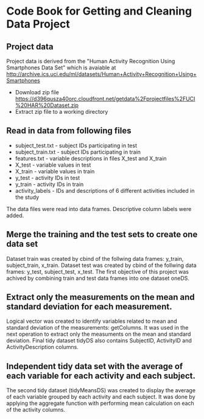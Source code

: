 # Code Book for Getting and Cleaning Data Project

## Project data
Project data is derived from the "Human Activity Recognition Using Smartphones Data Set" 
which is avaiable at http://archive.ics.uci.edu/ml/datasets/Human+Activity+Recognition+Using+Smartphones

  - Download zip file
    https://d396qusza40orc.cloudfront.net/getdata%2Fprojectfiles%2FUCI%20HAR%20Dataset.zip
  - Extract zip file to a working directory

## Read in data from following files
  - subject_test.txt  - subject IDs participating in test
  - subject_train.txt - subject IDs participating in train
  - features.txt      - variable descriptions in files X_test and X_train
  - X_test - variable values in test           
  - X_train - variable values in train
  - y_test  - activity IDs in test
  - y_train - activity IDs in train
  - activity_labels - IDs and descriptions of 6 different activities included in the study
  
  The data files were read into data frames. Descriptive column labels were added. 
  
## Merge the training and the test sets to create one data set
  Dataset train was created by cbind of the follwing data frames:  y_train, subject_train, x_train.
  Dataset test was created by cbind of the follwing data frames:  y_test, subject_test, x_test.
  The first objective of this project was achived by combining train and test data frames into one dataset oneDS. 
  
## Extract only the measurements on the mean and standard deviation for each measurement.
  Logical vector was created to identify variables related to mean and standard deviation of the measurements: getColumns.
  It was used in the next operation to extract only the measuments on the mean and standard deviation. Final tidy dataset 
  tidyDS also contains SubjectID, ActivityID and ActivityDescription columns.

## Independent tidy data set with the average of each variable for each activity and each subject.
  The second tidy dataset (tidyMeansDS) was created to display the average of each variable grouped by each activity and each subject. 
  It was done by applying the aggregate function with performing mean calculation on each of the activity columns.


